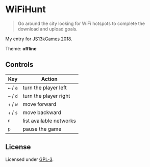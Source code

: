 # WiFiHunt

> Go around the city looking for WiFi hotspots to complete the download and upload goals.

My entry for [JS13kGames 2018](//2018.js13kgames.com).

Theme: **offline**

## Controls

Key       | Action
----------|------------------------
`←` / `a` | turn the player left
`→` / `d` | turn the player right
`↑` / `w` | move forward
`↓` / `s` | move backward
`n`       | list available networks
`p`       | pause the game

## License

Licensed under [GPL-3](/license.md).
